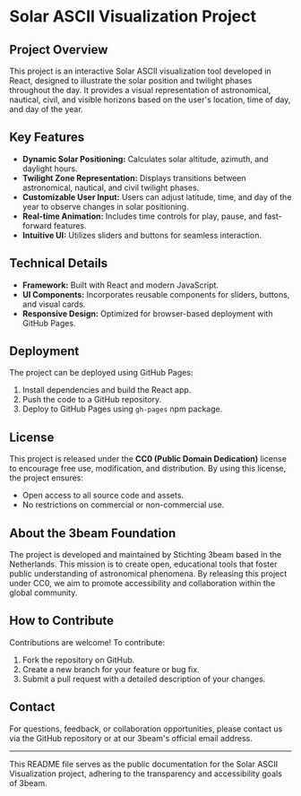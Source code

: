 # Solar ASCII Visualization Project

## Project Overview
This project is an interactive Solar ASCII visualization tool developed in React, designed to illustrate the solar position and twilight phases throughout the day. It provides a visual representation of astronomical, nautical, civil, and visible horizons based on the user's location, time of day, and day of the year.

## Key Features
- **Dynamic Solar Positioning:** Calculates solar altitude, azimuth, and daylight hours.
- **Twilight Zone Representation:** Displays transitions between astronomical, nautical, and civil twilight phases.
- **Customizable User Input:** Users can adjust latitude, time, and day of the year to observe changes in solar positioning.
- **Real-time Animation:** Includes time controls for play, pause, and fast-forward features.
- **Intuitive UI:** Utilizes sliders and buttons for seamless interaction.

## Technical Details
- **Framework:** Built with React and modern JavaScript.
- **UI Components:** Incorporates reusable components for sliders, buttons, and visual cards.
- **Responsive Design:** Optimized for browser-based deployment with GitHub Pages.

## Deployment
The project can be deployed using GitHub Pages:
1. Install dependencies and build the React app.
2. Push the code to a GitHub repository.
3. Deploy to GitHub Pages using `gh-pages` npm package.

## License
This project is released under the **CC0 (Public Domain Dedication)** license to encourage free use, modification, and distribution. By using this license, the project ensures:
- Open access to all source code and assets.
- No restrictions on commercial or non-commercial use.

## About the 3beam Foundation
The project is developed and maintained by Stichting 3beam based in the Netherlands. 
This mission is to create open, educational tools that foster public understanding of astronomical phenomena. By releasing this project under CC0, we aim to promote accessibility and collaboration within the global community.

## How to Contribute
Contributions are welcome! To contribute:
1. Fork the repository on GitHub.
2. Create a new branch for your feature or bug fix.
3. Submit a pull request with a detailed description of your changes.

## Contact
For questions, feedback, or collaboration opportunities, please contact us via the GitHub repository or at our 3beam's official email address.

---
This README file serves as the public documentation for the Solar ASCII Visualization project, adhering to the transparency and accessibility goals of 3beam.
